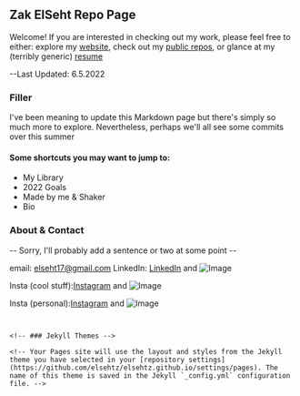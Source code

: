 ## Zak ElSeht Repo Page

Welcome! If you are interested in checking out my work, please feel free to either: explore my [website](https://elsehtz.github.io/), check out my [public repos](https://elsehtz.github.io/), or glance at my (terribly generic) [resume](https://elsehtz.github.io/) 

--Last Updated: 6.5.2022

### Filler

I've been meaning to update this Markdown page but there's simply so much more to explore. Nevertheless, perhaps we'll all see some commits over this summer

#### Some shortcuts you may want to jump to:

- My Library
- 2022 Goals
- Made by me & Shaker
- Bio

<!-- **Bold** and _Italic_ and `Code` text -->

### About & Contact

-- Sorry, I'll probably add a sentence or two at some point -- 

email: elseht17@gmail.com
LinkedIn: [LinkedIn](/) and ![Image]([src](https://images.unsplash.com/photo-1611944212129-29977ae1398c?ixlib=rb-1.2.1&ixid=MnwxMjA3fDB8MHxwaG90by1wYWdlfHx8fGVufDB8fHx8&auto=format&fit=crop&w=1074&q=80))

Insta (cool stuff):[Instagram](/) and ![Image]([src](https://images.unsplash.com/photo-1611262588024-d12430b98920?ixlib=rb-1.2.1&ixid=MnwxMjA3fDB8MHxwaG90by1wYWdlfHx8fGVufDB8fHx8&auto=format&fit=crop&w=1074&q=80))

Insta (personal):[Instagram](/) and ![Image]([src](https://images.unsplash.com/photo-1611262588024-d12430b98920?ixlib=rb-1.2.1&ixid=MnwxMjA3fDB8MHxwaG90by1wYWdlfHx8fGVufDB8fHx8&auto=format&fit=crop&w=1074&q=80))
```


<!-- ### Jekyll Themes -->

<!-- Your Pages site will use the layout and styles from the Jekyll theme you have selected in your [repository settings](https://github.com/elsehtz/elsehtz.github.io/settings/pages). The name of this theme is saved in the Jekyll `_config.yml` configuration file. -->

